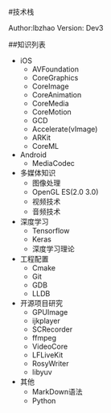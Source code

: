 #技术栈

Author:lbzhao
Version: Dev3

##知识列表
- iOS
  * AVFoundation
  * CoreGraphics
  * CoreImage
  * CoreAnimation
  * CoreMedia
  * CoreMotion
  * GCD
  * Accelerate(vImage)
  * ARKit
  * CoreML
- Android
  * MediaCodec
- 多媒体知识
  * 图像处理
  * OpenGL ES(2.0 3.0)
  * 视频技术
  * 音频技术
- 深度学习
  * Tensorflow
  * Keras
  * 深度学习理论
- 工程配置
  * Cmake
  * Git
  * GDB
  * LLDB
- 开源项目研究
  * GPUImage
  * ijkplayer
  * SCRecorder
  * ffmpeg
  * VideoCore
  * LFLiveKit
  * RosyWriter
  * libyuv
- 其他
  * MarkDown语法
  * Python
